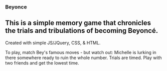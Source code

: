 ### Beyonce

## This is a simple memory game that chronicles the trials and tribulations of becoming Beyoncé.  

Created with simple JS/JQuery, CSS, & HTML.

To play, match Bey's famous moves - but watch out: Michelle is lurking in there somewhere ready to ruin the whole number.  Trials are timed.  Play with two friends and get the lowest time.

